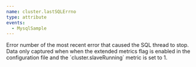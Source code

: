 ```yaml
---
name: cluster.lastSQLErrno
type: attribute
events:
  - MysqlSample
---
```


Error number of the most recent error that caused the SQL thread to stop. Data only captured when when the extended metrics flag is enabled in the configuration file and the \`cluster.slaveRunning\` metric is set to 1.